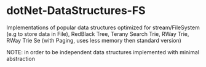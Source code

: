 # dotNet-DataStructures-FS

Implementations of popular data structures optimized for stream/FileSystem (e.g to store data in File),
RedBlack Tree, Terany Search Trie, RWay Trie, RWay Trie Se (with Paging, uses less memory then standard version)

NOTE: in order to be independent data structures implemented with minimal abstraction 
